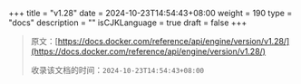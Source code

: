 +++
title = "v1.28"
date = 2024-10-23T14:54:43+08:00
weight = 190
type = "docs"
description = ""
isCJKLanguage = true
draft = false
+++

> 原文：[https://docs.docker.com/reference/api/engine/version/v1.28/](https://docs.docker.com/reference/api/engine/version/v1.28/)
>
> 收录该文档的时间：`2024-10-23T14:54:43+08:00`
